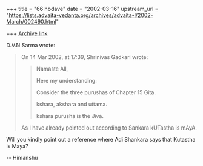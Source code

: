 +++
title = "66 hbdave"
date = "2002-03-16"
upstream_url = "https://lists.advaita-vedanta.org/archives/advaita-l/2002-March/002490.html"

+++
[Archive link](https://lists.advaita-vedanta.org/archives/advaita-l/2002-March/002490.html)

D.V.N.Sarma wrote:

> On 14 Mar 2002, at 17:39,  Shrinivas Gadkari wrote:
>
> > Namaste All,
> >
> > Here my understanding:
> >
> > Consider the three purushas of Chapter 15 Gita.
> >
> > kshara, akshara and uttama.
> >
> > kshara purusha is the Jiva.
> >
> >
> As I have already pointed out according to Sankara
> kUTastha is mAyA.

Will you kindly point out a reference where Adi Shankara
says that Kutastha is Maya?

-- Himanshu

